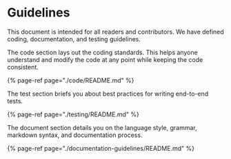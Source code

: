 # Guidelines

This document is intended for all readers and contributors. We have defined coding, documentation, and testing guidelines.

The code section lays out the coding standards. This helps anyone understand and modify the code at any point while keeping the code consistent.

{% page-ref page="./code/README.md" %}

The test section briefs you about best practices for writing end-to-end tests.

{% page-ref page="./testing/README.md" %}

The document section details you on the language style, grammar, markdown syntax, and documentation process.

{% page-ref page="./documentation-guidelines/README.md" %}

